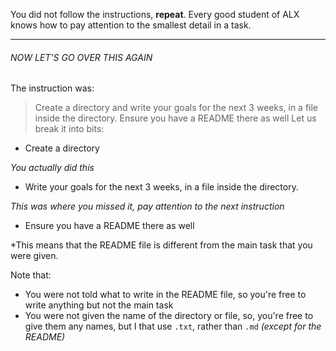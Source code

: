 You did not follow the instructions, **repeat**.
Every good student of ALX knows how to pay attention to
the smallest detail in a task.

-----

###### NOW LET'S GO OVER THIS AGAIN
The instruction was:
> Create a directory and write your goals for the next 3 weeks, in a file inside the directory. Ensure you have a README there as well
Let us break it into bits:
- Create a directory

*You actually did this*
- Write your goals for the next 3 weeks, in a file inside the directory.

*This was where you missed it, pay attention to the next instruction*
- Ensure you have a README there as well

*This means that the README file is different from the
main task that you were given.

Note that:
- You were not told what to write in the README file,
so you're free to write anything but not the main task
- You were not given the name of the directory or file,
so, you're free to give them any names, but I that use
`.txt`, rather than `.md` *(except for the README)*

